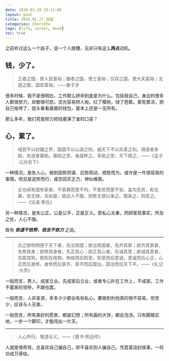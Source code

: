 ```yaml
---
date: 2016-01-28 19:13:09
layout: post
title: 2016.01.27 治国
categories: CheriShe
tags: [life, career, mood]
toc: true
---
```


之前听过这么一个段子，说一个人跳槽，无非只有这么**两点**动机。

## 钱，少了。

> 王者之国，使人民富裕；霸者之国，使士富裕；仅存之国，使大夫富裕；无道之国，国库富裕。——姜子牙

很多时候，我不是很明白，工作那么拼命到底是为什么。包括我自己，身边的很多人都很努力，却都很可悲。流光容易把人抛，红了樱桃，绿了芭蕉。累死累活，把自己拖垮了，低头看看瘪瘪的钱包，基本上还是一无所有。

<!-- more -->

那么多年，我们究竟努力把钱塞满了谁的口袋？

## 心，累了。

> 域民不以封疆之界，固国不以山溪之险，威天下不以兵革之利。得道者多助，失道者寡助。寡助之至，亲戚畔之。多助之至，天下顺之。——《孟子·公孙丑下》

一种情况，是失人心。做到因势而谋、应势而动、顺势而为，或许是一件很容易的事情。但总是逆势而行，或恐回天乏力，神仙难救。

> 丘也闻有国有家者，不患寡而患不均，不患贫而患不安。盖均无贫，和无寡，安无倾。夫如是，故远人不服，则修文德以来之。既来之，则安之。——《论语·季氏》

另一种情况，是失公正。公是公平，正是正义。若私心太重，罔顾客观事实，所及之处，人心不服。

故有 **_依道不依势、依志不依力_** <i class="fa fa-check-square-o"></i>之说。

---

> 古之欲明明德于天下者，先治其国；欲治其国者，先齐其家；欲齐其家者，先修其身；欲修其身者，先正其心；欲正其心者，先诚其意；欲诚其意者，先致其知，致知在格物。物格而后知至，知至而后意诚，意诚而后心正，心正而后身修，身修而后家齐，家齐而后国治，国治而后天下平。——《礼记·大学》

一般而言，男人，成家立业。先成家后立业，或者专心扑在工作上，不成家。工作不着家的领导，不跟也罢。

一般而言，人非圣贤，多多少少都会有些私心。要做到利他真的很不容易，但至少，应该与人无害。

一般而言，所有美好的愿景，都是幻想；所有画的大饼，都会泡汤。只有脚踏实地，一步一个脚印，才能闯出一片天。

---

> 人心所归，惟道与义。——《晋书·熊远传》

人就是很奇怪，总喜欢自己骗自己，却不喜欢别人骗自己。凭君莫话封侯事，一将功成万骨枯。
